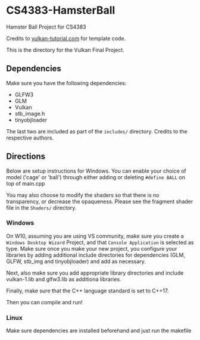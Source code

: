 # CS4383-HamsterBall
Hamster Ball Project for CS4383

Credits to [vulkan-tutorial.com](vulkan-tutorial.com) for template code.

This is the directory for the Vulkan Final Project.

## Dependencies

Make sure you have the following dependencies:
- GLFW3
- GLM
- Vulkan
- stb_image.h
- tinyobjloader

The last two are included as part of the `includes/` directory. Credits to the respective authors.


## Directions

Below are setup instructions for Windows. You can enable your choice of model ('cage' or 'ball') through either adding or deleting `#define BALL` on top of main.cpp

You may also choose to modify the shaders so that there is no transparency, or decrease the opaqueness. Please see the fragment shader file in the `Shaders/` directory.

### Windows

On W10, assuming you are using VS community, make sure you create a `Windows Desktop Wizard` Project, and that `Console Application` is selected as type. Make sure once you make your new project, you configure your libraries by adding additional include directories for dependencies (GLM, GLFW, stb_img and tinyobjloader) and add as necessary.

Next, also make sure you add appropriate library directories and include vulkan-1.lib and glfw3.lib as additiona libraries.

Finally, make sure that the C++ language standard is set to C++17.

Then you can compile and run!

### Linux

Make sure dependencies are installed beforehand and just run the makefile
